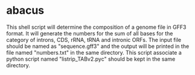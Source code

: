 # abacus
This shell script will determine the composition of a genome file in GFF3 format. 
It will generate the numbers for the sum of all bases for the category of introns, CDS, rRNA, tRNA and intronic ORFs.
The input file should be named as "sequence.gff3" and the output will be printed in 
the file named "numbers.txt" in the same directory. 
This script associate a python script named "listrip_TABv2.pyc" should be kept in the same directory.
